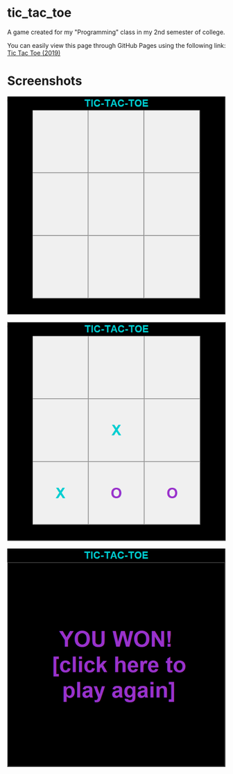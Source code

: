 # tic_tac_toe
A game created for my "Programming" class in my 2nd semester of college.

You can easily view this page through GitHub Pages using the following link:<br />
[Tic Tac Toe (2019)](https://JocelyneRonning.github.io/tic_tac_toe/)

# Screenshots

![Starting Screen](https://raw.githubusercontent.com/JocelyneRonning/tic_tac_toe/main/screenshots/StartScreen.PNG)

![Game Play](https://raw.githubusercontent.com/JocelyneRonning/tic_tac_toe/main/screenshots/GamePlay.PNG)

![Winning Screen](https://raw.githubusercontent.com/JocelyneRonning/tic_tac_toe/main/screenshots/WinScreen.PNG)
